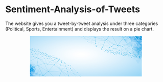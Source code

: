 # Sentiment-Analysis-of-Tweets
The website gives you a tweet-by-tweet analysis under three categories (Political, Sports, Entertainment) and displays the result on a pie chart.
<p align="center">
  <img src="/bgtech.jpg" width="350" title="hover text">
</p>
